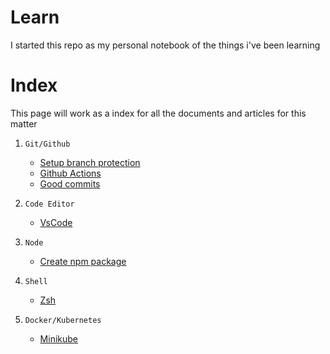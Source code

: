 # Learn

I started this repo as my personal notebook of the things i've been learning

# Index

This page will work as a index for all the documents and articles for this matter

1. `Git/Github`

   - [Setup branch protection](setup-branch-protection.md)
   - [Github Actions](github-actions.md)
   - [Good commits](good-commits.md)

2. `Code Editor`

   - [VsCode](vscode.md)

3. `Node`

   - [Create npm package](create-npm-common-package.md)

4. `Shell`

   - [Zsh](zsh-shell.md)

5. `Docker/Kubernetes`
   - [Minikube](minikube.md)
